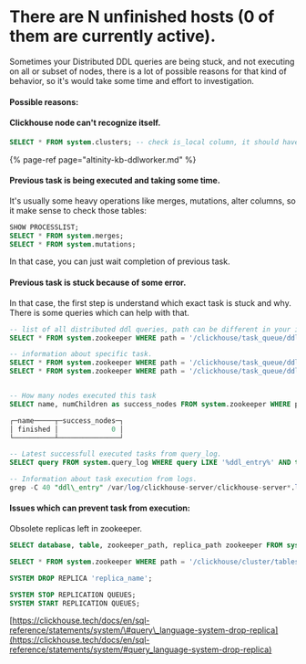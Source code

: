 # There are N unfinished hosts \(0 of them are currently active\).

Sometimes your Distributed DDL queries are being stuck, and not executing on all or subset of nodes, there is a lot of possible reasons for that kind of behavior, so it's would take some time and effort to investigation.

#### Possible reasons:

#### Clickhouse node can't recognize itself.

```sql
SELECT * FROM system.clusters; -- check is_local column, it should have 1 for itself
```

{% page-ref page="altinity-kb-ddlworker.md" %}



#### Previous task is being executed and taking some time.

It's usually some heavy operations like merges, mutations, alter columns, so it make sense to check those tables:

```sql
SHOW PROCESSLIST;
SELECT * FROM system.merges;
SELECT * FROM system.mutations;
```

In that case, you can just wait completion of previous task.

#### Previous task is stuck because of some error.

In that case, the first step is understand which exact task is stuck and why. There is some queries which can help with that.

```sql
-- list of all distributed ddl queries, path can be different in your installation
SELECT * FROM system.zookeeper WHERE path = '/clickhouse/task_queue/ddl/';

-- information about specific task.
SELECT * FROM system.zookeeper WHERE path = '/clickhouse/task_queue/ddl/query-0000001000/';
SELECT * FROM system.zookeeper WHERE path = '/clickhouse/task_queue/ddl/' AND name = 'query-0000001000';


-- How many nodes executed this task
SELECT name, numChildren as success_nodes FROM system.zookeeper WHERE path = '/clickhouse/task_queue/ddl/query-0000001000/' AND name = 'finished';

┌─name─────┬─success_nodes─┐
│ finished │             0 │
└──────────┴───────────────┘

-- Latest successfull executed tasks from query_log.
SELECT query FROM system.query_log WHERE query LIKE '%ddl_entry%' AND type = 2 ORDER BY event_time DESC LIMIT 5;

-- Information about task execution from logs.
grep -C 40 "ddl\_entry" /var/log/clickhouse-server/clickhouse-server*.log
```

#### Issues which can prevent task from execution:

Obsolete replicas left in zookeeper.

```sql
SELECT database, table, zookeeper_path, replica_path zookeeper FROM system.replicas WHERE total_replicas != active_replicas;

SELECT * FROM system.zookeeper WHERE path = '/clickhouse/cluster/tables/01/database/table/replicas';

SYSTEM DROP REPLICA 'replica_name';

SYSTEM STOP REPLICATION QUEUES;
SYSTEM START REPLICATION QUEUES;
```

[https://clickhouse.tech/docs/en/sql-reference/statements/system/\#query\_language-system-drop-replica](https://clickhouse.tech/docs/en/sql-reference/statements/system/#query_language-system-drop-replica)

